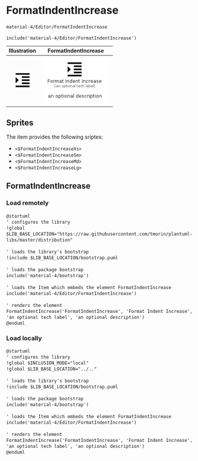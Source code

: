 # FormatIndentIncrease


```text
material-4/Editor/FormatIndentIncrease
```

```text
include('material-4/Editor/FormatIndentIncrease')
```



| Illustration | FormatIndentIncrease |
| :---: | :---: |
| ![illustration for Illustration](../../material-4/Editor/FormatIndentIncrease.png) | ![illustration for FormatIndentIncrease](../../material-4/Editor/FormatIndentIncrease.Local.png) |



## Sprites
The item provides the following sriptes:

- `<$FormatIndentIncreaseXs>`
- `<$FormatIndentIncreaseSm>`
- `<$FormatIndentIncreaseMd>`
- `<$FormatIndentIncreaseLg>`





## FormatIndentIncrease

### Load remotely
```plantuml
@startuml
' configures the library
!global $LIB_BASE_LOCATION="https://raw.githubusercontent.com/tmorin/plantuml-libs/master/distribution"

' loads the library's bootstrap
!include $LIB_BASE_LOCATION/bootstrap.puml

' loads the package bootstrap
include('material-4/bootstrap')

' loads the Item which embeds the element FormatIndentIncrease
include('material-4/Editor/FormatIndentIncrease')

' renders the element
FormatIndentIncrease('FormatIndentIncrease', 'Format Indent Increase', 'an optional tech label', 'an optional description')
@enduml
```

### Load locally
```plantuml
@startuml
' configures the library
!global $INCLUSION_MODE="local"
!global $LIB_BASE_LOCATION="../.."

' loads the library's bootstrap
!include $LIB_BASE_LOCATION/bootstrap.puml

' loads the package bootstrap
include('material-4/bootstrap')

' loads the Item which embeds the element FormatIndentIncrease
include('material-4/Editor/FormatIndentIncrease')

' renders the element
FormatIndentIncrease('FormatIndentIncrease', 'Format Indent Increase', 'an optional tech label', 'an optional description')
@enduml
```

